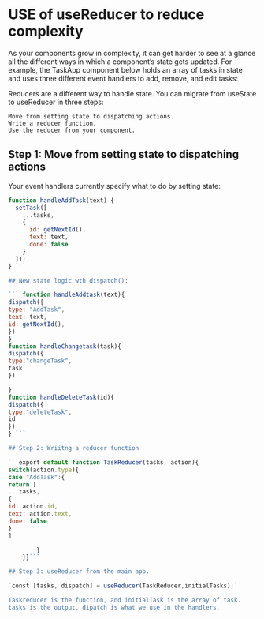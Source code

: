 # USE of useReducer to reduce complexity

As your components grow in complexity, it can get harder to see at a glance all the different ways in which a component’s state gets updated. For example, the TaskApp component below holds an array of tasks in state and uses three different event handlers to add, remove, and edit tasks:

Reducers are a different way to handle state. You can migrate from useState to useReducer in three steps:

    Move from setting state to dispatching actions.
    Write a reducer function.
    Use the reducer from your component.

## Step 1: Move from setting state to dispatching actions

Your event handlers currently specify what to do by setting state:

````javascript
function handleAddTask(text) {
  setTask([
    ...tasks,
    {
      id: getNextId(),
      text: text,
      done: false
    }
  ]);
} ```

## New state logic wth dispatch():

``` function handleAddtask(text){
dispatch({
type: "AddTask",
text: text,
id: getNextId(),
})
}
function handleChangetask(task){
dispatch({
type:"changeTask",
task
})

}
function handleDeleteTask(id){
dispatch({
type:"deleteTask",
id
})
} ```

## Step 2: Wriitng a reducer function

```export default function TaskReducer(tasks, action){
switch(action.type){
case "AddTask":{
return [
...tasks,
{
id: action.id,
text: action.text,
done: false
}
]

        }
    }}```

## Step 3: useReducer from the main app.

`const [tasks, dispatch] = useReducer(TaskReducer,initialTasks);`

Taskreducer is the function, and initialTask is the array of task.
tasks is the output, dipatch is what we use in the handlers.
````
